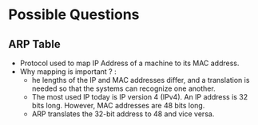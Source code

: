 # Possible Questions

## ARP Table
 - Protocol used to map IP Address of a machine to its MAC address.
 - Why mapping is important ? :
   - he lengths of the IP and MAC addresses differ, and a translation is needed so that the systems can recognize one another.
   - The most used IP today is IP version 4 (IPv4). An IP address is 32 bits long. However, MAC addresses are 48 bits long.
   - ARP translates the 32-bit address to 48 and vice versa.
